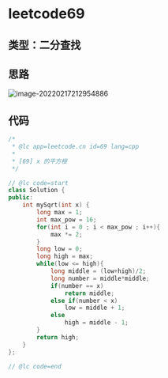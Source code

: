 # leetcode69

## 类型：二分查找

## 思路

![image-20220217212954886](http://tallestdaisy.oss-cn-beijing.aliyuncs.com/img/image-20220217212954886.png)

## 代码

```c++
/*
 * @lc app=leetcode.cn id=69 lang=cpp
 *
 * [69] x 的平方根 
 */

// @lc code=start
class Solution {
public:
    int mySqrt(int x) {
        long max = 1;
        int max_pow = 16;
        for(int i = 0 ; i < max_pow ; i++){
            max *= 2;
        }
        long low = 0;
        long high = max;
        while(low <= high){
            long middle = (low+high)/2;
            long number = middle*middle;
            if(number == x)
                return middle;
            else if(number < x)
                low = middle + 1;
            else
                high = middle - 1;
        }
        return high;
    }
};

// @lc code=end


```

